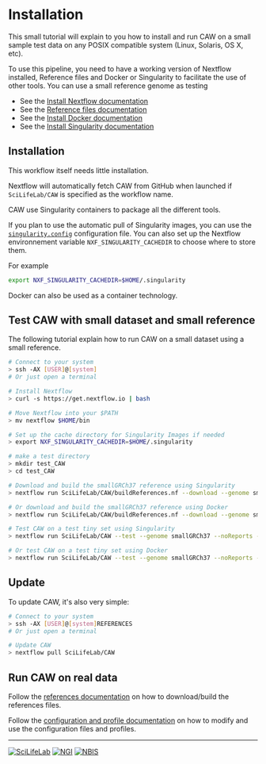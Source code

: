 # Installation

This small tutorial will explain to you how to install and run CAW on a small sample test data on any POSIX compatible system (Linux, Solaris, OS X, etc).

To use this pipeline, you need to have a working version of Nextflow installed, Reference files and Docker or Singularity to facilitate the use of other tools. You can use a small reference genome as testing

- See the [Install Nextflow documentation](https://github.com/SciLifeLab/NGI-NextflowDocs/blob/master/docs/INSTALL.md)
- See the [Reference files documentation](REFERENCES.md)
- See the [Install Docker documentation](https://docs.docker.com/engine/installation/linux/ubuntu/#install-docker)
- See the [Install Singularity documentation](http://singularity.lbl.gov/install-linux)

## Installation

This workflow itself needs little installation.

Nextflow will automatically fetch CAW from GitHub when launched if `SciLifeLab/CAW` is specified as the workflow name.

CAW use Singularity containers to package all the different tools.

If you plan to use the automatic pull of Singularity images, you can use the [`singularity.config`](../configuration/singularity.config) configuration file. You can also set up the Nextflow environnement variable `NXF_SINGULARITY_CACHEDIR` to choose where to store them.

For example
```bash
export NXF_SINGULARITY_CACHEDIR=$HOME/.singularity
```

Docker can also be used as a container technology.

## Test CAW with small dataset and small reference

The following tutorial explain how to run CAW on a small dataset using a small reference.

```bash
# Connect to your system
> ssh -AX [USER]@[system]
# Or just open a terminal

# Install Nextflow
> curl -s https://get.nextflow.io | bash

# Move Nextflow into your $PATH
> mv nextflow $HOME/bin

# Set up the cache directory for Singularity Images if needed
> export NXF_SINGULARITY_CACHEDIR=$HOME/.singularity

# make a test directory
> mkdir test_CAW
> cd test_CAW

# Download and build the smallGRCh37 reference using Singularity
> nextflow run SciLifeLab/CAW/buildReferences.nf --download --genome smallGRCh37 -profile singularity

# Or download and build the smallGRCh37 reference using Docker
> nextflow run SciLifeLab/CAW/buildReferences.nf --download --genome smallGRCh37 -profile docker

# Test CAW on a test tiny set using Singularity
> nextflow run SciLifeLab/CAW --test --genome smallGRCh37 --noReports -profile singularity

# Or test CAW on a test tiny set using Docker
> nextflow run SciLifeLab/CAW --test --genome smallGRCh37 --noReports -profile docker
```

## Update

To update CAW, it's also very simple:


```bash
# Connect to your system
> ssh -AX [USER]@[system]REFERENCES
# Or just open a terminal

# Update CAW
> nextflow pull SciLifeLab/CAW
```

## Run CAW on real data

Follow the [references documentation](REFERENCES.md) on how to download/build the references files.

Follow the [configuration and profile documentation](CONFIG.md) on how to modify and use the configuration files and profiles.

--------------------------------------------------------------------------------

[![](images/SciLifeLab_logo.png "SciLifeLab")][scilifelab-link]
[![](images/NGI_logo.png "NGI")][ngi-link]
[![](images/NBIS_logo.png "NBIS")][nbis-link]

[nbis-link]: https://www.nbis.se/
[nextflow-link]: https://www.nextflow.io/
[ngi-link]: https://ngisweden.scilifelab.se/
[scilifelab-link]: https://www.scilifelab.se/
